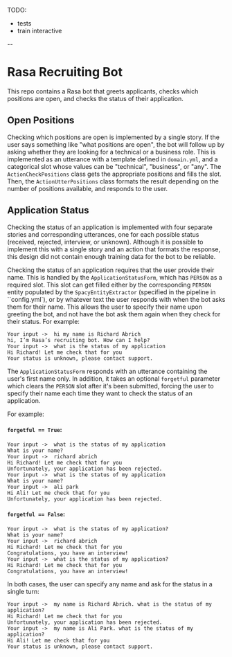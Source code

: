 TODO:
- tests
- train interactive

--

# Rasa Recruiting Bot

This repo contains a Rasa bot that greets applicants, checks which
positions are open, and checks the status of their application.

## Open Positions

Checking which positions are open is implemented by a single story.
If the user says something like "what positions are open", the
bot will follow up by asking whether they are looking for a technical
or a business role. This is implemented as an utterance with a template
defined in `domain.yml`, and a categorical slot whose values can be
"technical", "business", or "any". The `ActionCheckPositions` class
gets the appropriate positions and fills the slot. Then, the
`ActionUtterPositions` class formats the result depending on the number
of positions available, and responds to the user.

## Application Status

Checking the status of an application is implemented with four separate
stories and corresponding utterances, one for each possible status (received,
rejected, interview, or unknown). Although it is possible to implement this
with a single story and an action that formats the response, this design
did not contain enough training data for the bot to be reliable.

Checking the status of an application requires that the user provide their
name. This is handled by the `ApplicationStatusForm`, which has `PERSON` as
a required slot.  This slot can get filled either by the corresponding `PERSON`
entity populated by the `SpacyEntityExtractor` (specified in the pipeline in
``config.yml`), or by whatever text the user responds with when the bot asks
them for their name. This allows the user to specify their name upon greeting
the bot, and not have the bot ask them again when they check for their status.
For example:

```
Your input ->  hi my name is Richard Abrich
hi, I’m Rasa’s recruiting bot. How can I help?
Your input ->  what is the status of my application
Hi Richard! Let me check that for you
Your status is unknown, please contact support.
```

The `ApplicationStatusForm` responds with an utterance containing the user's
first name only. In addition, it takes an optional `forgetful` parameter which
clears the `PERSON` slot after it's been submitted, forcing the user to specify
their name each time they want to check the status of an application.

For example:

#### `forgetful == True`:

```
Your input ->  what is the status of my application
What is your name?
Your input ->  richard abrich
Hi Richard! Let me check that for you
Unfortunately, your application has been rejected.
Your input ->  what is the status of my application
What is your name?
Your input ->  ali park
Hi Ali! Let me check that for you
Unfortunately, your application has been rejected.
```

#### `forgetful == False`:

```
Your input ->  what is the status of my application?
What is your name?
Your input ->  richard abrich
Hi Richard! Let me check that for you
Congratulations, you have an interview!
Your input ->  what is the status of my application?
Hi Richard! Let me check that for you
Congratulations, you have an interview!
```

In both cases, the user can specify any name and ask for the status in a single
turn:

```
Your input ->  my name is Richard Abrich. what is the status of my application?
Hi Richard! Let me check that for you
Unfortunately, your application has been rejected.
Your input ->  my name is Ali Park. what is the status of my application?
Hi Ali! Let me check that for you
Your status is unknown, please contact support.
```
